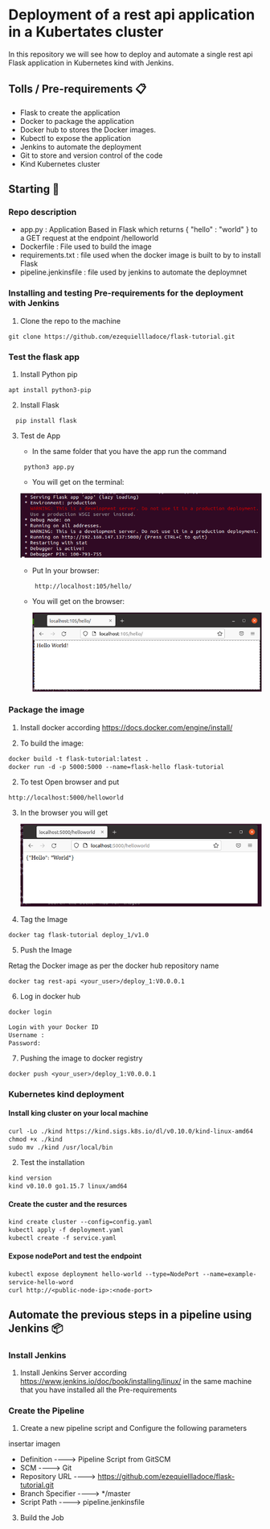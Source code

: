 # Deployment of a rest api application in a Kubertates cluster

In this repository we will see how to deploy and automate a single rest api Flask application in Kubernetes kind with Jenkins.

## Tolls / Pre-requirements 📋

- Flask to create the application
- Docker to package the application
- Docker hub to stores the  Docker images.
- Kubectl to expose the application
- Jenkins to automate the deployment
- Git to store and version control of the code
- Kind Kubernetes cluster

## Starting  🚀

### Repo description
 
- app.py : Application Based in Flask which returns { "hello" : "world" } to a GET request at the endpoint /helloworld
- Dockerfile : File used to build the image
- requirements.txt : file used when the docker image is built to by to install Flask
- pipeline.jenkinsfile : file used by jenkins to automate the deploymnet

### Installing and testing Pre-requirements for the deployment with Jenkins

1) Clone the repo to the machine
  ```
  git clone https://github.com/ezequiellladoce/flask-tutorial.git
  ```

### Test the flask app

1) Install Python pip

  ```
  apt install python3-pip
  ```

2)  Install Flask

   ```
     pip install flask  
   ``` 

3) Test de App

    - In the same folder that you have the app run the command  

    ```
     python3 app.py
    ```
    - You will get on the terminal:

     ![Image text](https://github.com/ezequiellladoce/Deploy_App_in_Kubernetes/blob/master/Images/test_app.PNG)   

    - Put In your browser:

    ```
        http://localhost:105/hello/
    ```
  
    - You will get on the browser: 

      ![Image text](https://github.com/ezequiellladoce/Deploy_App_in_Kubernetes/blob/master/Images/firefox.PNG)

### Package the image

1) Install docker according https://docs.docker.com/engine/install/

2) To build the image:

  ```
  docker build -t flask-tutorial:latest .
  docker run -d -p 5000:5000 --name=flask-hello flask-tutorial
  ```

2) To test Open browser and put

  ```
  http://localhost:5000/helloworld
  ```

3) In the browser you will get

    ![Image text](https://github.com/ezequiellladoce/Deploy_App_in_Kubernetes/blob/master/Images/test_docker.PNG)

4) Tag the Image

```
docker tag flask-tutorial deploy_1/v1.0
```
5) Push the Image

Retag the Docker image  as per the docker hub repository name

```
docker tag rest-api <your_user>/deploy_1:V0.0.0.1
```
6) Log in docker hub

```
docker login 
```
```
Login with your Docker ID
Username : 
Password:
```

7) Pushing the image to docker registry
 
```
docker push <your_user>/deploy_1:V0.0.0.1
```
### Kubernetes kind deployment

#### Install king cluster on your local machine 

```
curl -Lo ./kind https://kind.sigs.k8s.io/dl/v0.10.0/kind-linux-amd64
chmod +x ./kind
sudo mv ./kind /usr/local/bin
```
2) Test  the installation

```
kind version
kind v0.10.0 go1.15.7 linux/amd64
```
#### Create the custer and the resurces

```
kind create cluster --config=config.yaml
kubectl apply -f deployment.yaml
kubectl create -f service.yaml 
```

####	Expose nodePort and test the endpoint 

```
kubectl expose deployment hello-world --type=NodePort --name=example-service-hello-word
curl http://<public-node-ip>:<node-port> 
```
 
## Automate the previous steps in a pipeline using  Jenkins  📦

### Install Jenkins

1) Install Jenkins Server according  https://www.jenkins.io/doc/book/installing/linux/ in the same machine that you have installed all the Pre-requirements

### Create the Pipeline 

1) Create a new pipeline script and Configure the following parameters

insertar imagen

- Definition ----> Pipeline Script from GitSCM
- SCM ----> Git
- Repository URL ----> https://github.com/ezequiellladoce/flask-tutorial.git
- Branch Specifier ----> */master
- Script Path ----> pipeline.jenkinsfile

3) Build the Job







